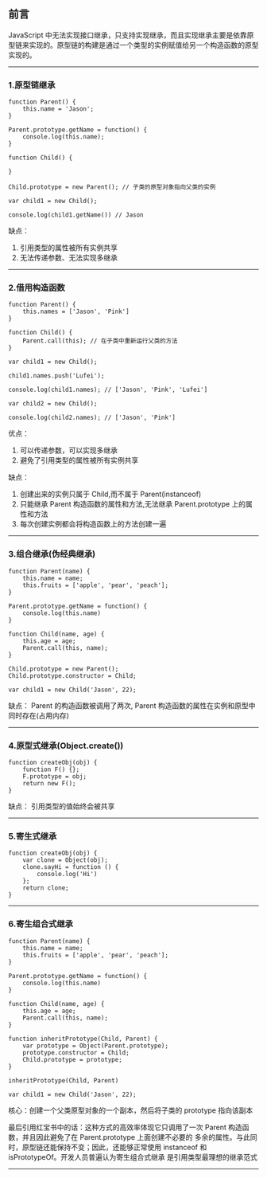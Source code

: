 ## 前言

JavaScript 中无法实现接口继承，只支持实现继承，而且实现继承主要是依靠原型链来实现的。原型链的构建是通过一个类型的实例赋值给另一个构造函数的原型实现的。

---

### 1.原型链继承

```
function Parent() {
    this.name = 'Jason';
}

Parent.prototype.getName = function() {
    console.log(this.name);
}

function Child() {

}

Child.prototype = new Parent(); // 子类的原型对象指向父类的实例

var child1 = new Child();

console.log(child1.getName()) // Jason
```

缺点：

1. 引用类型的属性被所有实例共享
2. 无法传递参数、无法实现多继承

---

### 2.借用构造函数

```
function Parent() {
    this.names = ['Jason', 'Pink']
}

function Child() {
    Parent.call(this); // 在子类中重新运行父类的方法
}

var child1 = new Child();

child1.names.push('Lufei');

console.log(child1.names); // ['Jason', 'Pink', 'Lufei']

var child2 = new Child();

console.log(child2.names); // ['Jason', 'Pink']
```

优点：

1. 可以传递参数，可以实现多继承
2. 避免了引用类型的属性被所有实例共享

缺点：

1. 创建出来的实例只属于 Child,而不属于 Parent(instanceof)
2. 只能继承 Parent 构造函数的属性和方法,无法继承 Parent.prototype 上的属性和方法
3. 每次创建实例都会将构造函数上的方法创建一遍

---

### 3.组合继承(伪经典继承)

```
function Parent(name) {
    this.name = name;
    this.fruits = ['apple', 'pear', 'peach'];
}

Parent.prototype.getName = function() {
    console.log(this.name)
}

function Child(name, age) {
    this.age = age;
    Parent.call(this, name);
}

Child.prototype = new Parent();
Child.prototype.constructor = Child;

var child1 = new Child('Jason', 22);
```

缺点： Parent 的构造函数被调用了两次, Parent 构造函数的属性在实例和原型中同时存在(占用内存)

---

### 4.原型式继承(Object.create())

```
function createObj(obj) {
    function F() {};
    F.prototype = obj;
    return new F();
}
```

缺点： 引用类型的值始终会被共享

---

### 5.寄生式继承

```
function createObj(obj) {
    var clone = Object(obj);
    clone.sayHi = function () {
        console.log('Hi')
    };
    return clone;
}
```

---

### 6.寄生组合式继承

```
function Parent(name) {
    this.name = name;
    this.fruits = ['apple', 'pear', 'peach'];
}

Parent.prototype.getName = function() {
    console.log(this.name)
}

function Child(name, age) {
    this.age = age;
    Parent.call(this, name);
}

function inheritPrototype(Child, Parent) {
    var prototype = Object(Parent.prototype);
    prototype.constructor = Child;
    Child.prototype = prototype;
}

inheritPrototype(Child, Parent)

var child1 = new Child('Jason', 22);
```

核心：创建一个父类原型对象的一个副本，然后将子类的 prototype 指向该副本

最后引用红宝书中的话：这种方式的高效率体现它只调用了一次 Parent 构造函数，并且因此避免了在 Parent.prototype 上面创建不必要的
多余的属性。与此同时，原型链还能保持不变；因此，还能够正常使用 instanceof 和 isPrototypeOf。开发人员普遍认为寄生组合式继承
是引用类型最理想的继承范式

---
